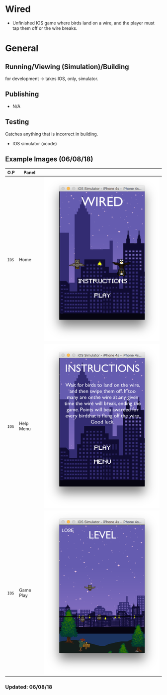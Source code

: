 # Wired
- Unfinished IOS game where birds land on a wire, and the player must tap them off or the wire breaks.

# General
## Running/Viewing (Simulation)/Building
for development -> takes IOS, only, simulator.

## Publishing
- N/A

## Testing
Catches anything that is incorrect in building.
- IOS simulator (xcode)

## Example Images (06/08/18)
| O.P | Panel | |
| --- | --- | --- |
| `IOS` | Home | ![MeteorMiner-preview-page](public/images/preview_images/old-xcode-images/Wired-preview.png) |
| `IOS` | Help Menu | ![MeteorMiner-preview-page](public/images/preview_images/old-xcode-images/Wired-instructions-preview.png) |
| `IOS` | Game Play | ![MeteorMiner-game-page](public/images/preview_images/old-xcode-images/Wired-game-preview.png) |

### Updated: 06/08/18
